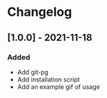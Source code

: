 # Changelog

## [1.0.0] - 2021-11-18

### Added

- Add git-pg
- Add installation script
- Add an example gif of usage
